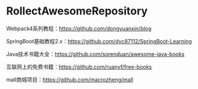 # RollectAwesomeRepository
Webpack4系列教程：<https://github.com/dongyuanxin/blog>

SpringBoot基础教程2.x：<https://github.com/dyc87112/SpringBoot-Learning>

Java技术书籍大全：<https://github.com/sorenduan/awesome-java-books>

互联网上的免费书籍：<https://github.com/ruanyf/free-books>

mall商城项目：<https://github.com/macrozheng/mall>


